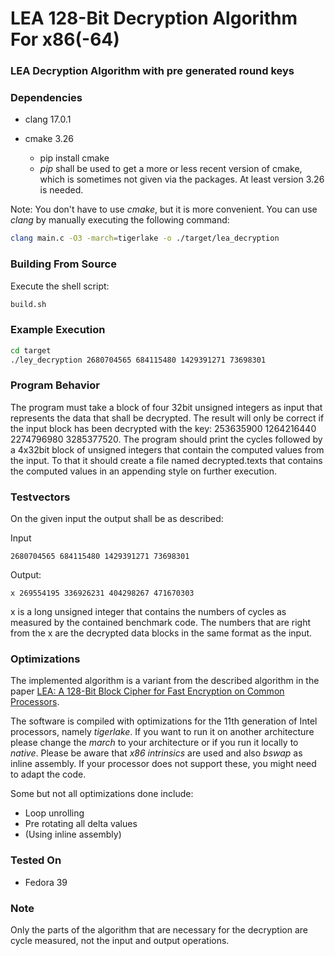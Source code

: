 # LEA 128-Bit Decryption Algorithm For x86(-64)

### LEA Decryption Algorithm with pre generated round keys

### Dependencies
* clang 17.0.1

* cmake 3.26
    * pip install cmake
    * *pip* shall be used to get a more or less recent version of cmake,
      which is sometimes not given via the packages. At least version 3.26 is needed.

Note: You don't have to use *cmake*, but it is more convenient.
You can use *clang* by manually executing the following command:
```bash
clang main.c -O3 -march=tigerlake -o ./target/lea_decryption
```
### Building From Source

Execute the shell script:
````bash
build.sh
````

### Example Execution

```bash
cd target
./ley_decryption 2680704565 684115480 1429391271 73698301
```

### Program Behavior
The program must take a block of four 32bit unsigned integers as
input that represents the data that shall be decrypted.
The result will only be correct if the input block has been 
decrypted with the key: 253635900 1264216440 2274796980 3285377520.
The program should print the cycles followed by a 4x32bit block of
unsigned integers that contain the computed values from the input.
To that it should create a file named decrypted.texts that contains 
the computed values in an appending style on further execution.

### Testvectors

On the given input the output shall be as described:

Input
```
2680704565 684115480 1429391271 73698301
```

Output:
```
x 269554195 336926231 404298267 471670303
```
x is a long unsigned integer that contains the numbers of cycles as measured
by the contained benchmark code. The numbers that are right from the x
are the decrypted data blocks in the same format as the input.

### Optimizations
The implemented algorithm is a variant from the described algorithm
in the paper [LEA: A 128-Bit Block Cipher for Fast Encryption on Common Processors](https://seed.kisa.or.kr/kisa/algorithm/EgovLeaInfo.do).

The software is compiled with optimizations for the 11th generation of
Intel processors, namely *tigerlake*.
If you want to run it on another architecture please change the *march* to your architecture
or if you run it locally to *native*.
Please be aware that *x86 intrinsics* are used and also *bswap* as inline assembly.
If your processor does not support these, you might need to adapt the code.

Some but not all optimizations done include:
 * Loop unrolling
 * Pre rotating all delta values 
 * (Using inline assembly) 

### Tested On

* Fedora 39
  
### Note
Only the parts of the algorithm that are necessary for the decryption
are cycle measured, not the input and output operations.
